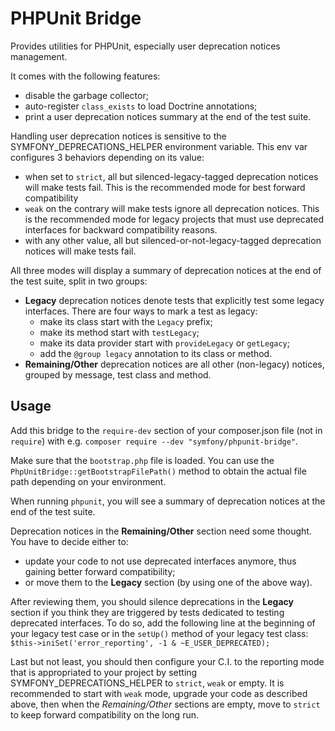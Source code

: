 PHPUnit Bridge
==============

Provides utilities for PHPUnit, especially user deprecation notices management.

It comes with the following features:

 * disable the garbage collector;
 * auto-register `class_exists` to load Doctrine annotations;
 * print a user deprecation notices summary at the end of the test suite.

Handling user deprecation notices is sensitive to the SYMFONY_DEPRECATIONS_HELPER
environment variable. This env var configures 3 behaviors depending on its value:

 * when set to `strict`, all but silenced-legacy-tagged deprecation notices will
   make tests fail. This is the recommended mode for best forward compatibility
 * `weak` on the contrary will make tests ignore all deprecation notices.
   This is the recommended mode for legacy projects that must use deprecated
   interfaces for backward compatibility reasons.
 * with any other value, all but silenced-or-not-legacy-tagged deprecation
   notices will make tests fail.

All three modes will display a summary of deprecation notices at the end of the
test suite, split in two groups:

 * **Legacy** deprecation notices denote tests that explicitly test some legacy
   interfaces. There are four ways to mark a test as legacy:
    - make its class start with the `Legacy` prefix;
    - make its method start with `testLegacy`;
    - make its data provider start with `provideLegacy` or `getLegacy`;
    - add the `@group legacy` annotation to its class or method.
 * **Remaining/Other** deprecation notices are all other (non-legacy)
   notices, grouped by message, test class and method.

Usage
-----

Add this bridge to the `require-dev` section of your composer.json file
(not in `require`) with e.g.
`composer require --dev "symfony/phpunit-bridge"`.

Make sure that the `bootstrap.php` file is loaded. You can use the `PhpUnitBridge::getBootstrapFilePath()`
method to obtain the actual file path depending on your environment.

When running `phpunit`, you will see a summary of deprecation notices at the end
of the test suite.

Deprecation notices in the **Remaining/Other** section need some thought.
You have to decide either to:

 * update your code to not use deprecated interfaces anymore, thus gaining better
   forward compatibility;
 * or move them to the **Legacy** section (by using one of the above way).

After reviewing them, you should silence deprecations in the **Legacy** section
if you think they are triggered by tests dedicated to testing deprecated
interfaces. To do so, add the following line at the beginning of your legacy
test case or in the `setUp()` method of your legacy test class:
`$this->iniSet('error_reporting', -1 & ~E_USER_DEPRECATED);`

Last but not least, you should then configure your C.I. to the reporting mode
that is appropriated to your project by setting SYMFONY_DEPRECATIONS_HELPER to
`strict`, `weak` or empty. It is recommended to start with `weak` mode, upgrade
your code as described above, then when the *Remaining/Other* sections are empty,
move to `strict` to keep forward compatibility on the long run.
